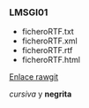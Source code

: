 ### LMSGI01
* ficheroRTF.txt 
* ficheroRTF.xml
* ficheroRTF.rtf
* ficheroRTF.html

[Enlace rawgit](https://rawgit.com/AlexJV/LMSGI01/master/ficheroweb.html)

_cursiva_ y **negrita**
